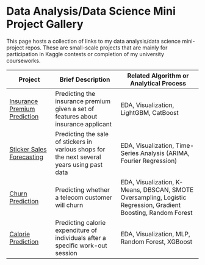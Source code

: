 # Data Analysis/Data Science Mini Project Gallery

This page hosts a collection of links to my data analysis/data science mini-project repos. These are small-scale projects that are mainly for participation in Kaggle contests or completion of my university courseworks.

| Project | Brief Description | Related Algorithm or Analytical Process |
| -------- | ------- | ------- |
| [Insurance Premium Prediction](https://github.com/yxiaoaz/insurance-premium-prediction) | Predicting the insurance premium given a set of features about insurance applicant | EDA, Visualization, LightGBM, CatBoost |
| [Sticker Sales Forecasting](https://github.com/yxiaoaz/sticker_sales_forecasting) | Predicting the sale of stickers in various shops for the next several years using past data | EDA, Visualization, Time-Series Analysis (ARIMA, Fourier Regression) |
| [Churn Prediction](https://github.com/yxiaoaz/churn_prediction) | Predicting whether a telecom customer will churn | EDA, Visualization, K-Means, DBSCAN, SMOTE Oversampling, Logistic Regression, Gradient Boosting, Random Forest |
| [Calorie Prediction](https://github.com/yxiaoaz/calorie-prediction) | Predicting calorie expenditure of individuals after a specific work-out session | EDA, Visualization, MLP, Random Forest, XGBoost |
